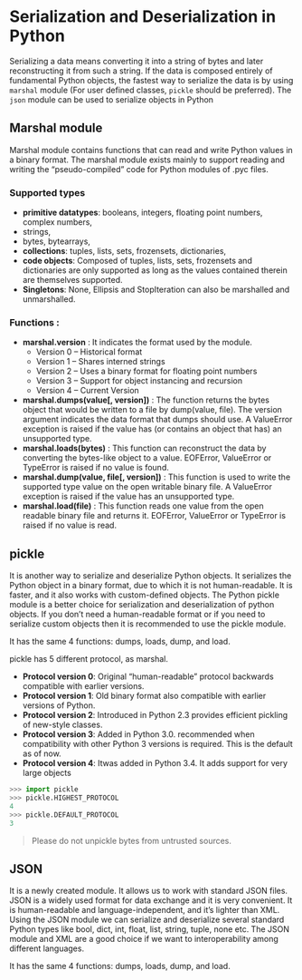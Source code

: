 # Serialization and Deserialization in Python
Serializing a data means converting it into a string of bytes and later reconstructing it from such a string. If the data is composed entirely of fundamental Python objects, the fastest way to serialize the data is by using `marshal` module (For user defined classes, `pickle` should be preferred). The `json` module can be used to serialize objects in Python 

## Marshal module
Marshal module contains functions that can read and write Python values in a binary format. The marshal module exists mainly to support reading and writing the “pseudo-compiled” code for Python modules of .pyc files. 

### Supported types 
* **primitive datatypes**: booleans, integers, floating point numbers, complex numbers, 
* strings, 
* bytes, bytearrays, 
* **collections**: tuples, lists, sets, frozensets, dictionaries, 
* **code objects**: Composed of tuples, lists, sets, frozensets and dictionaries are only supported as long as the values contained therein are themselves supported. 
* **Singletons**: None, Ellipsis and StopIteration can also be marshalled and unmarshalled. 

### Functions :

* **marshal.version** : It indicates the format used by the module. 
  * Version 0 – Historical format 
  * Version 1 – Shares interned strings 
  * Version 2 – Uses a binary format for floating point numbers 
  * Version 3 – Support for object instancing and recursion 
  * Version 4 – Current Version 
* **marshal.dumps(value[, version])** : The function returns the bytes object that would be written to a file by dump(value, file). The version argument indicates the data format that dumps should use. A ValueError exception is raised if the value has (or contains an object that has) an unsupported type. 
* **marshal.loads(bytes)** : This function can reconstruct the data by converting the bytes-like object to a value. EOFError, ValueError or TypeError is raised if no value is found. 
* **marshal.dump(value, file[, version])** : This function is used to write the supported type value on the open writable binary file. A ValueError exception is raised if the value has an unsupported type. 
* **marshal.load(file)** : This function reads one value from the open readable binary file and returns it. EOFError, ValueError or TypeError is raised if no value is read.

## pickle
It is another way to serialize and deserialize Python objects. It serializes the Python object in a binary format, due to which it is not human-readable. It is faster, and it also works with custom-defined objects. The Python pickle module is a better choice for serialization and deserialization of python objects. If you don’t need a human-readable format or if you need to serialize custom objects then it is recommended to use the pickle module.

It has the same 4 functions: dumps, loads, dump, and load.

pickle has 5 different protocol, as marshal.
* **Protocol version 0**: Original “human-readable” protocol backwards compatible with earlier versions.
* **Protocol version 1**: Old binary format also compatible with earlier versions of Python. 
* **Protocol version 2**: Introduced in Python 2.3 provides efficient pickling of new-style classes. 
* **Protocol version 3**: Added in Python 3.0. recommended when compatibility with other Python 3 versions is required. This is the default as of now.
* **Protocol version 4**: Itwas added in Python 3.4. It adds support for very large objects

```python
>>> import pickle
>>> pickle.HIGHEST_PROTOCOL
4
>>> pickle.DEFAULT_PROTOCOL
3
```

> Please do not unpickle bytes from untrusted sources.

## JSON
It is a newly created module. It allows us to work with standard JSON files. JSON is a widely used format for data exchange and it is very convenient. It is human-readable and language-independent, and it’s lighter than XML. Using the JSON module we can serialize and deserialize several standard Python types like bool, dict, int, float, list, string, tuple, none etc. The JSON module and XML are a good choice if we want to interoperability among different languages. 

It has the same 4 functions: dumps, loads, dump, and load.